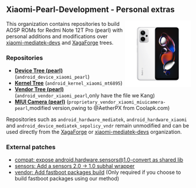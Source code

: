 ## Xiaomi-Pearl-Development - Personal extras
<img align="right" width="180" height="180" src="https://github.com/Xiaomi-Pearl-Development/.github/blob/main/profile/RedmiNote12TPro.png">

This organization contains repositories to build AOSP ROMs for Redmi Note 12T Pro (pearl) with personal additions and modifications over [xiaomi-mediatek-devs](https://github.com/xiaomi-mediatek-devs) and [XagaForge](https://github.com/XagaForge) trees.

### Repositories
* [**Device Tree (pearl)**](https://github.com/Xiaomi-Pearl-Development/android_device_xiaomi_pearl.git) (`android_device_xiaomi_pearl`)
* [**Kernel Tree**](https://github.com/Xiaomi-Pearl-Development/android_kernel_xiaomi_mt6895.git) (`android_kernel_xiaomi_mt6895`)
* [**Vendor Tree (pearl)**](https://github.com/Xiaomi-Pearl-Development/android_vendor_xiaomi_pearl.git) (`android_vendor_xiaomi_pearl`,only have the file we Kang)
* [**MIUI Camera (pearl)**](https://gitlab.com/enceka/proprietary_vendor_xiaomi_miuicamera-pearl) (`proprietary_vendor_xiaomi_miuicamera-pearl`,modified version,owing to @AetherPX from Coolapk.com)

Repositories such as `android_hardware_mediatek`, `android_hardware_xiaomi` and `android_device_mediatek_sepolicy_vndr` remain unmodified and can be used directly from the  [XagaForge](https://github.com/XagaForge) or [xiaomi-mediatek-devs](https://github.com/xiaomi-mediatek-devs) organization.


### External patches
* [compat: expose android.hardware.sensors@1.0-convert as shared lib](https://review.lineageos.org/c/400894)
* [sensors: Add a sensors 2.0 -> 1.0 subhal wrapper](https://github.com/bengris32/android_hardware_lineage_interfaces/commit/cacfae73e44d18f8bba2bbe327d5c0d5cbafe4f1)
* [vendor: Add fastboot packages build](https://github.com/AresOS-UDC/vendor_lineage/commit/19afe7c7e98c9ff5f57c57d09edfa954142e65b6) (Only required if you choose to build fastboot packages using our method)
